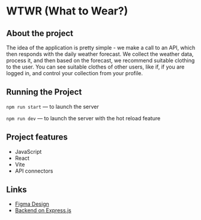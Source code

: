 # WTWR (What to Wear?)

## About the project

The idea of the application is pretty simple - we make a call to an API, which then responds with the daily weather forecast. We collect the weather data, process it, and then based on the forecast, we recommend suitable clothing to the user. You can see suitable clothes of other users, like if, if you are logged in, and control your collection from your profile.

## Running the Project

`npm run start` — to launch the server

`npm run dev` — to launch the server with the hot reload feature

## Project features

- JavaScript
- React
- Vite
- API connectors

## Links

- [Figma Design](https://www.figma.com/file/DTojSwldenF9UPKQZd6RRb/Sprint-10%3A-WTWR)
- [Backend on Express.js](https://github.com/HexarchGit/se_project_express)
